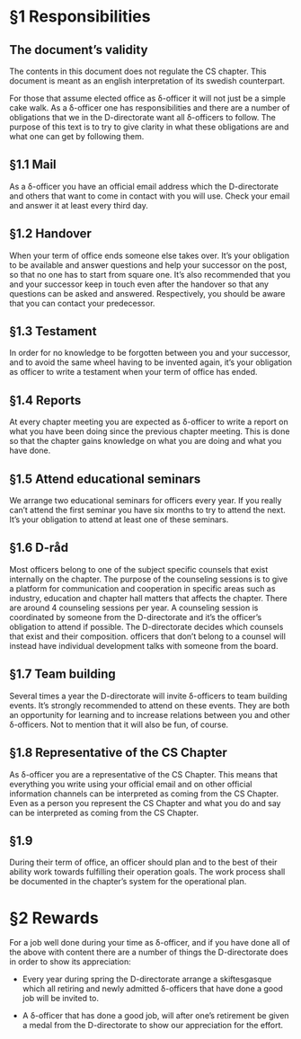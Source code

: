 §1 Responsibilities
============

## The document’s validity ##
The contents in this document does not regulate the CS chapter. This document is meant as an english interpretation of its swedish counterpart.


For those that assume elected office as δ-officer it will not just be a simple cake walk. As a δ-officer one has responsibilities and there are a number of obligations that we in the D-directorate want all δ-officers to follow. The purpose of this text is to try to give clarity in what these obligations are and what one can get by following them.

§1.1 Mail
----

As a δ-officer you have an official email address which the D-directorate and others that want to come in contact with you will use. Check your email and answer it at least every third day.

§1.2 Handover
-----------

When your term of office ends someone else takes over. It’s your obligation to be available and answer questions and help your successor on the post, so that no one has to start from square one. It’s also recommended that you and your successor keep in touch even after the handover so that any questions can be asked and answered. Respectively, you should be aware that you can contact your predecessor.

§1.3 Testament
----------

In order for no knowledge to be forgotten between you and your successor, and to avoid the same wheel having to be invented again, it’s your obligation as officer to write a testament when your term of office has ended.

§1.4 Reports
---------

At every chapter meeting you are expected as δ-officer to write a report on what you have been doing since the previous chapter meeting. This is done so that the chapter gains knowledge on what you are doing and what you have done.

§1.5 Attend educational seminars
----------------

We arrange two educational seminars for officers every year. If you really can’t attend the first seminar you have six months to try to attend the next. It’s your obligation to attend at least one of these seminars.

§1.6 D-råd
-----------------

Most officers belong to one of the subject specific counsels that exist internally on the chapter. The purpose of the counseling sessions is to give a platform for communication and cooperation in specific areas such as industry, education and chapter hall matters that affects the chapter. There are around 4 counseling sessions per year. A counseling session is coordinated by someone from the D-directorate and it’s the officer’s obligation to attend if possible. The D-directorate decides which counsels that exist and their composition. officers that don’t belong to a counsel will instead have individual development talks with someone from the board.

§1.7 Team building
------------

Several times a year the D-directorate will invite δ-officers to team building events. It’s strongly recommended to attend on these events. They are both an opportunity for learning and to increase relations between you and other δ-officers. Not to mention that it will also be fun, of course.

§1.8 Representative of the CS Chapter
------------------------------

As δ-officer you are a representative of the CS Chapter. This means that everything you write using your official email and on other official information channels can be interpreted as coming from the CS Chapter. Even as a person you represent the CS Chapter and what you do and say can be interpreted as coming from the CS Chapter.

§1.9 
-------------------------------
During their term of office, an officer should plan and to the best of their ability work towards fulfilling their operation goals. The work process shall be documented in the chapter’s system for the operational plan.

§2 Rewards
==========

For a job well done during your time as δ-officer, and if you have done all of the above with content there are a number of things the D-directorate does in order to show its appreciation:

-   Every year during spring the D-directorate arrange a skiftesgasque which all retiring and newly admitted δ-officers that have done a good job will be invited to.

-   A δ-officer that has done a good job, will after one’s retirement be given a medal from the D-directorate to show our appreciation for the effort. 

